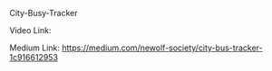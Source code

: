 City-Busy-Tracker

Video Link: 

Medium Link: https://medium.com/newolf-society/city-bus-tracker-1c916612953
